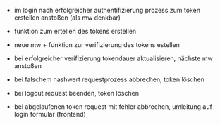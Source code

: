 - im login nach erfolgreicher authentifizierung prozess zum token erstellen anstoßen (als mw denkbar)

- funktion zum ertellen des tokens erstellen

- neue mw + funktion zur verifizierung des tokens estellen

- bei erfolgreicher verifizierung tokendauer aktualisieren, nächste mw anstoßen

- bei falschem hashwert requestprozess abbrechen, token löschen

- bei logout request beenden, token löschen

- bei abgelaufenen token request mit fehler abbrechen, umleitung auf login formular (frontend)
